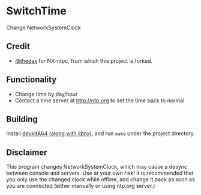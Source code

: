 # SwitchTime
Change NetworkSystemClock

## Credit
- [@thedax](https://github.com/thedax) for NX-ntpc, from which this project is forked.

## Functionality
- Change time by day/hour
- Contact a time server at http://ntp.org to set the time back to normal

## Building
Install [devkitA64 (along with libnx)](https://devkitpro.org/wiki/Getting_Started), and run `make` under the project directory.

## Disclaimer
This program changes NetworkSystemClock, which may cause a desync between console and servers. Use at your own risk! It is recommended that you only use the changed clock while offline, and change it back as soon as you are connected (either manually or using ntp.org server.)

